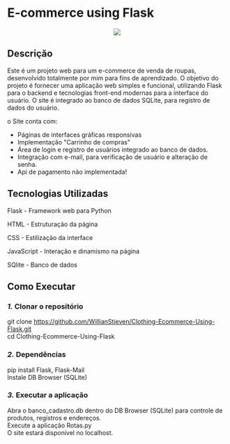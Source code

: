 # E-commerce using Flask

<p align="center">
  <img src="https://github.com/user-attachments/assets/9f2ecddf-eec5-4f6d-b917-51b737052290">
</p>

## Descrição

Este é um projeto web para um e-commerce de venda de roupas, desenvolvido totalmente por mim para fins de aprendizado. O objetivo do projeto é fornecer uma aplicação web simples e funcional, utilizando Flask para o backend e tecnologias front-end modernas para a interface do usuário. O site é integrado ao banco de dados SQLite, para registro de dados do usuário.

o Site conta com: 
- Páginas de interfaces gráficas responsivas
- Implementação "Carrinho de compras"
- Área de login e registro de usuários integrado ao banco de dados.
- Integração com e-mail, para verificação de usuário e alteração de senha.
- Api de pagamento não implementada!
  
## Tecnologias Utilizadas

Flask - Framework web para Python

HTML - Estruturação da página

CSS - Estilização da interface

JavaScript - Interação e dinamismo na página

SQlite - Banco de dados

## Como Executar 

### *1.* Clonar o repositório 

git clone https://github.com/WillianStieven/Clothing-Ecommerce-Using-Flask.git  
cd Clothing-Ecommerce-Using-Flask

### *2.* Dependências

pip install Flask, Flask-Mail  
Instale DB Browser (SQLite)

### *3.* Executar a aplicação 

Abra o banco_cadastro.db dentro do DB Browser (SQLite) para controle de produtos, registros e endereços.  
Execute a aplicação Rotas.py  
O site estará disponível no localhost.
